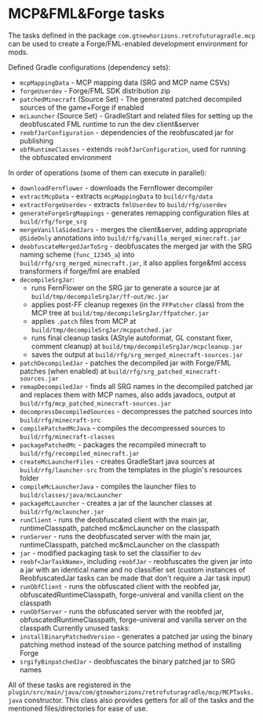 # MCP&FML&Forge tasks

The tasks defined in the package `com.gtnewhorizons.retrofuturagradle.mcp` can be used to create a Forge/FML-enabled development environment for mods.

Defined Gradle configurations (dependency sets):
 - `mcpMappingData` - MCP mapping data (SRG and MCP name CSVs)
 - `forgeUserdev` - Forge/FML SDK distribution zip
 - `patchedMinecraft` (Source Set) - The generated patched decompiled sources of the game+Forge if enabled
 - `mcLauncher` (Source Set) - GradleStart and related files for setting up the deobfuscated FML runtime to run the dev client&server
 - `reobfJarConfiguration` - dependencies of the reobfuscated jar for publishing
 - `obfRuntimeClasses` - extends `reobfJarConfiguration`, used for running the obfuscated environment

In order of operations (some of them can execute in parallel):
 - `downloadFernflower` - downloads the Fernflower decompiler
 - `extractMcpData` - extracts `mcpMappingData` to `build/rfg/data`
 - `extractForgeUserdev` - extracts `fmlUserdev` to `build/rfg/userdev`
 - `generateForgeSrgMappings` - generates remapping configuration files at `build/rfg/forge_srg`
 - `mergeVanillaSidedJars` - merges the client&server, adding appropriate `@SideOnly` annotations into `build/rfg/vanilla_merged_minecraft.jar`
 - `deobfuscateMergedJarToSrg` - deobfuscates the merged jar with the SRG naming scheme (`func_12345_a`) into `build/rfg/srg_merged_minecraft.jar`, it also applies forge&fml access transformers if forge/fml are enabled
 - `decompileSrgJar`:
   - runs FernFlower on the SRG jar to generate a source jar at `build/tmp/decompileSrgJar/ff-out/mc.jar`
   - applies post-FF cleanup regexes (in the `FFPatcher` class) from the MCP tree at `build/tmp/decompileSrgJar/ffpatcher.jar`
   - applies `.patch` files from MCP at `build/tmp/decompileSrgJar/mcppatched.jar`
   - runs final cleanup tasks (AStyle autoformat, GL constant fixer, comment cleanup) at `build/tmp/decompileSrgJar/mcpcleanup.jar`
   - saves the output at `build/rfg/srg_merged_minecraft-sources.jar`
 - `patchDecompiledJar` - patches the decompiled jar with Forge/FML patches (when enabled) at `build/rfg/srg_patched_minecraft-sources.jar`
 - `remapDecompiledJar` - finds all SRG names in the decompiled patched jar and replaces them with MCP names, also adds javadocs, output at `build/rfg/mcp_patched_minecraft-sources.jar`
 - `decompressDecompiledSources` - decompresses the patched sources into `build/rfg/minecraft-src`
 - `compilePatchedMcJava` - compiles the decompressed sources to `build/rfg/minecraft-classes`
 - `packagePatchedMc` - packages the recompiled minecraft to `build/rfg/recompiled_minecraft.jar`
 - `createMcLauncherFiles` - creates GradleStart java sources at `build/rfg/launcher-src` from the templates in the plugin's resources folder
 - `compileMcLauncherJava` - compiles the launcher files to `build/classes/java/mcLauncher`
 - `packageMcLauncher` - creates a jar of the launcher classes at `build/rfg/mclauncher.jar`
- `runClient` - runs the deobfuscated client with the main jar, runtimeClasspath, patched mc&mcLauncher on the classpath
- `runServer` - runs the deobfuscated server with the main jar, runtimeClasspath, patched mc&mcLauncher on the classpath
- `jar` - modified packaging task to set the classifier to `dev`
- `reobf<JarTaskName>`, including `reobfJar` - reobfuscates the given jar into a jar with an identical name and no classifier set (custom instances of ReobfuscatedJar tasks can be made that don't require a Jar task input)
- `runObfClient` - runs the obfuscated client with the reobfed jar, obfuscatedRuntimeClasspath, forge-univeral and vanilla client on the classpath
- `runObfServer` - runs the obfuscated server with the reobfed jar, obfuscatedRuntimeClasspath, forge-univeral and vanilla server on the classpath
Currently unused tasks:
- `installBinaryPatchedVersion` - generates a patched jar using the binary patching method instead of the source patching method of installing Forge
- `srgifyBinpatchedJar` - deobfuscates the binary patched jar to SRG names

All of these tasks are registered in the `plugin/src/main/java/com/gtnewhorizons/retrofuturagradle/mcp/MCPTasks.java` constructor.
This class also provides getters for all of the tasks and the mentioned files/directories for ease of use.
